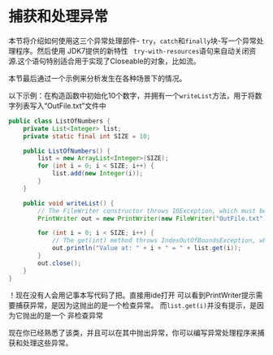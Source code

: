 # 捕获和处理异常

本节将介绍如何使用这三个异常处理部件- `try`，`catch`和`finally`块-写一个异常处理程序。然后使用 JDK7提供的新特性 ` try-with-resources`语句来自动关闭资源.这个语句特别适合用于实现了Closeable的对象，比如流。

本节最后通过一个示例来分析发生在各种场景下的情况。

以下示例：在构造函数中初始化10个数字，并拥有一个`writeList`方法，用于将数字列表写入“OutFile.txt”文件中
```java
public class ListOfNumbers {
    private List<Integer> list;
    private static final int SIZE = 10;

    public ListOfNumbers() {
        list = new ArrayList<Integer>(SIZE);
        for (int i = 0; i < SIZE; i++) {
            list.add(new Integer(i));
        }
    }

    public void writeList() {
        // The FileWriter constructor throws IOException, which must be caught.
        PrintWriter out = new PrintWriter(new FileWriter("OutFile.txt"));

        for (int i = 0; i < SIZE; i++) {
            // The get(int) method throws IndexOutOfBoundsException, which must be caught.
            out.println("Value at: " + i + " = " + list.get(i));
        }
        out.close();
    }
}
```

！现在没有人会用记事本写代码了把。直接用ide打开
可以看到PrintWriter提示需要捕获异常，是因为这抛出的是一个检查异常。
而`list.get(i)`并没有提示，是因为它抛出的是一个 非检查异常

现在你已经熟悉了该类，并且可以在其中抛出异常，你可以编写异常处理程序来捕获和处理这些异常。